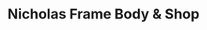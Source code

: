 ---
title: "Nicholas Frame Body & Shop"
url: /canyon/nicholas-frame-body-and-shop/
shop: car repair
---